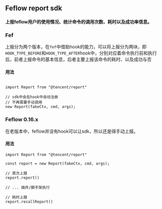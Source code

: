 ## Feflow report sdk


#### 上报feflow用户的使用情况、统计命令的调用次数、耗时以及成功率信息。


### Fef

上报分为两个版本，在`fef`中借助hook的能力，可以将上报分为两块，即`HOOK_TYPE_BEFORE`和`HOOK_TYPE_AFTER`hook中，分别对应着命令执行前和执行后，前者上报命令的基本信息，后者主要上报该命令的耗时、以及成功与否

#### 用法

```

import Report from "@tencent/report"

// sdk中会在hook中自动注册
// 不再需要手动调用
new Report(fakeCtx, cmd, args);

```

### Feflow 0.16.x

在老版本中，feflow并没有hook可以让sdk，所以还是得手动上报。

#### 用法
```
import Report from "@tencent/report"

const report = new Report(fakeCtx, cmd, args);

// 首次上报
report.report()

// ... 插件/脚手架执行

// 耗时上报
report.recallReport()
```

